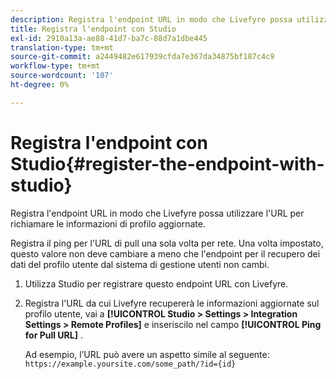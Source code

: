 ```yaml
---
description: Registra l'endpoint URL in modo che Livefyre possa utilizzare l'URL per richiamare le informazioni di profilo aggiornate.
title: Registra l'endpoint con Studio
exl-id: 2910a13a-ae88-41d7-ba7c-88d7a1dbe445
translation-type: tm+mt
source-git-commit: a2449482e617939cfda7e367da34875bf187c4c9
workflow-type: tm+mt
source-wordcount: '107'
ht-degree: 0%

---
```


# Registra l&#39;endpoint con Studio{#register-the-endpoint-with-studio}

Registra l&#39;endpoint URL in modo che Livefyre possa utilizzare l&#39;URL per richiamare le informazioni di profilo aggiornate.

Registra il ping per l&#39;URL di pull una sola volta per rete. Una volta impostato, questo valore non deve cambiare a meno che l&#39;endpoint per il recupero dei dati del profilo utente dal sistema di gestione utenti non cambi.

1. Utilizza Studio per registrare questo endpoint URL con Livefyre.
1. Registra l&#39;URL da cui Livefyre recupererà le informazioni aggiornate sul profilo utente, vai a **[!UICONTROL Studio > Settings > Integration Settings > Remote Profiles]** e inseriscilo nel campo **[!UICONTROL Ping for Pull URL]** .

   Ad esempio, l’URL può avere un aspetto simile al seguente: `https://example.yoursite.com/some_path/?id={id}`
